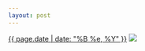 ```yaml
---
layout: post
---
```


<p>
  <time><a href="/139">{{ page.date | date: "%B %e, %Y" }}</a></time>
  <a href="/139"><img src="{{ site.assets_url }}/139-640.jpg" srcset="{{ site.assets_url }}/139-1280.jpg 1280w, {{ site.assets_url }}/139-960.jpg 960w, {{ site.assets_url }}/139-640.jpg 640w, {{ site.assets_url }}/139-320.jpg 320w" sizes="(min-width: 700px) 50vw, calc(100vw - 2rem)" /></a>
</p>
